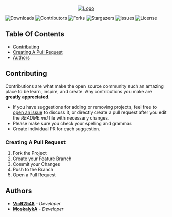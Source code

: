 <br/>
<p align="center">
  <a href="https://github.com/BuckshotPlusPlus/SublimeHighlighting">
    <img src="https://i.imgur.com/pxpv8aK.png" alt="Logo">
  </a>
</p>

![Downloads](https://img.shields.io/github/downloads/BuckshotPlusPlus/SublimeHighlighting/total) ![Contributors](https://img.shields.io/github/contributors/BuckshotPlusPlus/SublimeHighlighting?color=dark-green) ![Forks](https://img.shields.io/github/forks/BuckshotPlusPlus/SublimeHighlighting?style=social) ![Stargazers](https://img.shields.io/github/stars/BuckshotPlusPlusSublimeHighlighting?style=social) ![Issues](https://img.shields.io/github/issues/BuckshotPlusPlus/SublimeHighlighting) ![License](https://img.shields.io/github/license/BuckshotPlusPlus/SublimeHighlighting) 

## Table Of Contents

* [Contributing](#contributing)
* [Creating A Pull Request](#creating-a-pull-request)
* [Authors](#authors)

## Contributing

Contributions are what make the open source community such an amazing place to be learn, inspire, and create. Any contributions you make are **greatly appreciated**.
* If you have suggestions for adding or removing projects, feel free to [open an issue](https://github.com/BuckshotPlusPlus/SublimeHighlighting/issues/new) to discuss it, or directly create a pull request after you edit the *README.md* file with necessary changes.
* Please make sure you check your spelling and grammar.
* Create individual PR for each suggestion.

### Creating A Pull Request

1. Fork the Project
2. Create your Feature Branch
3. Commit your Changes
4. Push to the Branch
5. Open a Pull Request

## Authors

* **[Vic92548](https://github.com/Vic92548)** - *Developer* 
* **[MoskalykA](https://github.com/MoskalykA)** - *Developer* 
